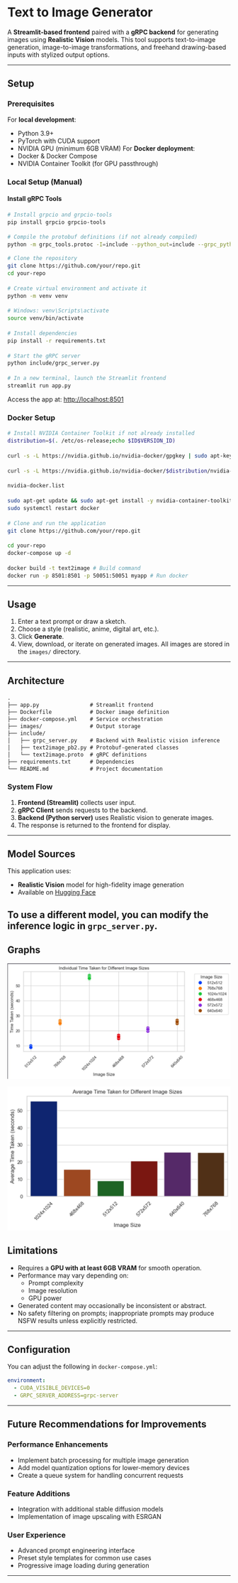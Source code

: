 # Text to Image Generator
A **Streamlit-based frontend** paired with a **gRPC backend** for generating images using **Realistic Vision** models. This tool supports text-to-image generation, image-to-image transformations, and freehand drawing-based inputs with stylized output options.

---
## Setup
### Prerequisites
For **local development**:
- Python 3.9+
- PyTorch with CUDA support
- NVIDIA GPU (minimum 6GB VRAM)
For **Docker deployment**:
- Docker & Docker Compose
- NVIDIA Container Toolkit (for GPU passthrough)
### Local Setup (Manual)
#### Install gRPC Tools
```bash
# Install grpcio and grpcio-tools
pip install grpcio grpcio-tools

# Compile the protobuf definitions (if not already compiled)
python -m grpc_tools.protoc -I=include --python_out=include --grpc_python_out=include include/text2image.proto
```
```bash
# Clone the repository
git clone https://github.com/your/repo.git
cd your-repo

# Create virtual environment and activate it
python -m venv venv

# Windows: venv\Scripts\activate
source venv/bin/activate 

# Install dependencies
pip install -r requirements.txt

# Start the gRPC server
python include/grpc_server.py

# In a new terminal, launch the Streamlit frontend
streamlit run app.py
```
Access the app at: [http://localhost:8501](http://localhost:8501)
### Docker Setup
```bash
# Install NVIDIA Container Toolkit if not already installed
distribution=$(. /etc/os-release;echo $ID$VERSION_ID)

curl -s -L https://nvidia.github.io/nvidia-docker/gpgkey | sudo apt-key add -

curl -s -L https://nvidia.github.io/nvidia-docker/$distribution/nvidia-docker.list | sudo tee /etc/apt/sources.list.d/

nvidia-docker.list

sudo apt-get update && sudo apt-get install -y nvidia-container-toolkit
sudo systemctl restart docker

# Clone and run the application
git clone https://github.com/your/repo.git

cd your-repo
docker-compose up -d

docker build -t text2image # Build command
docker run -p 8501:8501 -p 50051:50051 myapp # Run docker
```
---
## Usage
1. Enter a text prompt or draw a sketch.
2. Choose a style (realistic, anime, digital art, etc.).
3. Click **Generate**.
4. View, download, or iterate on generated images.
All images are stored in the `images/` directory.
---
## Architecture
```
.
├── app.py                # Streamlit frontend
├── Dockerfile            # Docker image definition
├── docker-compose.yml    # Service orchestration
├── images/               # Output storage
├── include/
│   ├── grpc_server.py    # Backend with Realistic vision inference
│   ├── text2image_pb2.py # Protobuf-generated classes
│   └── text2image.proto  # gRPC definitions
├── requirements.txt      # Dependencies
└── README.md             # Project documentation
```
### System Flow
1. **Frontend (Streamlit)** collects user input.
2. **gRPC Client** sends requests to the backend.
3. **Backend (Python server)** uses Realistic vision to generate images.
4. The response is returned to the frontend for display.
---
## Model Sources
This application uses:
- **Realistic Vision** model for high-fidelity image generation
- Available on [Hugging Face](https://huggingface.co/SG161222/Realistic_Vision_V5.1)
  
To use a different model, you can modify the inference logic in `grpc_server.py`.
---

## Graphs
![Text to Image Generator Interface](data/image1.jpeg)

![Text to Image Generator Interface](data/image2.jpeg)


## Limitations
- Requires a **GPU with at least 6GB VRAM** for smooth operation.
- Performance may vary depending on:
  - Prompt complexity
  - Image resolution
  - GPU power
- Generated content may occasionally be inconsistent or abstract.
- No safety filtering on prompts; inappropriate prompts may produce NSFW results unless explicitly restricted.
---
## Configuration
You can adjust the following in `docker-compose.yml`:
```yaml
environment:
  - CUDA_VISIBLE_DEVICES=0
  - GRPC_SERVER_ADDRESS=grpc-server
```
---
## Future Recommendations for Improvements
### Performance Enhancements
- Implement batch processing for multiple image generation
- Add model quantization options for lower-memory devices
- Create a queue system for handling concurrent requests

### Feature Additions
- Integration with additional stable diffusion models
- Implementation of image upscaling with ESRGAN

### User Experience
- Advanced prompt engineering interface
- Preset style templates for common use cases
- Progressive image loading during generation
---
